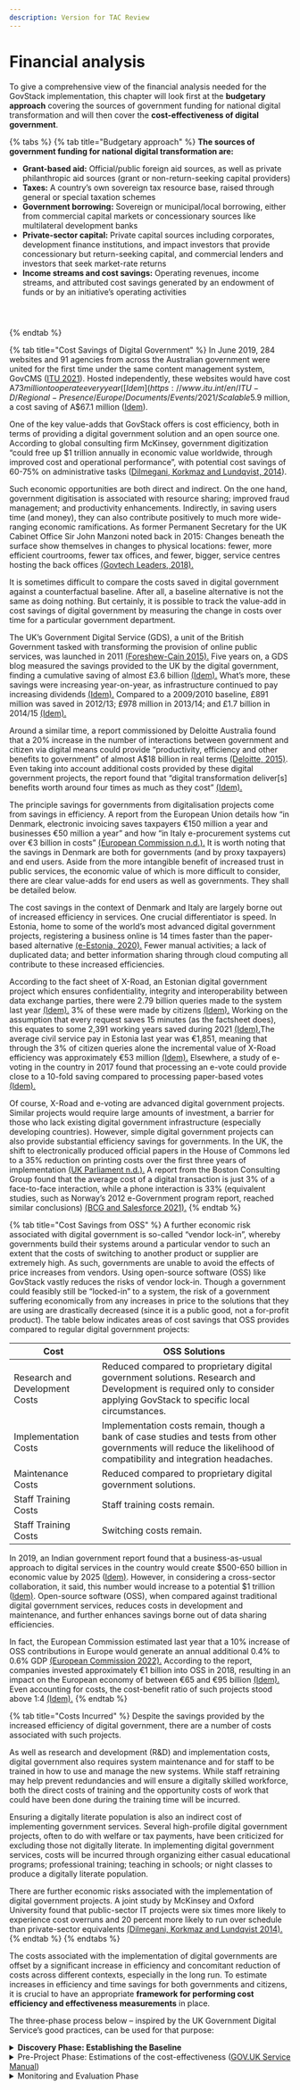 ```yaml
---
description: Version for TAC Review
---
```


# Financial analysis

To give a comprehensive view of the financial analysis needed for the GovStack implementation, this chapter will look first at the **budgetary approach** covering the sources of government funding for national digital transformation and will then cover the **cost-effectiveness of digital government**.&#x20;

{% tabs %}
{% tab title="Budgetary approach" %}
**The sources of government funding for national digital transformation are:**

* **Grant-based aid:** Official/public foreign aid sources, as well as private philanthropic aid sources (grant or non-return-seeking capital providers)&#x20;
* **Taxes:** A country’s own sovereign tax resource base, raised through general or special taxation schemes&#x20;
* **Government borrowing:** Sovereign or municipal/local borrowing, either from commercial capital markets or concessionary sources like multilateral development banks&#x20;
* **Private-sector capital:** Private capital sources including corporates, development finance institutions, and impact investors that provide concessionary but return-seeking capital, and commercial lenders and investors that seek market-rate returns&#x20;
* **Income streams and cost savings:** Operating revenues, income streams, and attributed cost savings generated by an endowment of funds or by an initiative’s operating activities



<figure><img src="../../../.gitbook/assets/26.A-Table-sources-of-government-funding.jpg" alt=""><figcaption></figcaption></figure>

<figure><img src="../../../.gitbook/assets/27.-Table-various-scaling-pathways (2).jpg" alt=""><figcaption></figcaption></figure>

<figure><img src="../../../.gitbook/assets/GetImage (14) (1).png" alt=""><figcaption></figcaption></figure>
{% endtab %}

{% tab title="Cost Savings of Digital Government" %}
In June 2019, 284 websites and 91 agencies from across the Australian government were united for the first time under the same content management system, GovCMS ([ITU 2021](https://www.itu.int/en/ITU-D/Regional-Presence/Europe/Documents/Events/2021/Scalable%20e-government%20solutions%20for%20developing%20countries/GovStack\_General%20Info\_v20210705\_ET4C.pdf)). Hosted independently, these websites would have cost A$73 million to operate every year  ([Idem](https://www.itu.int/en/ITU-D/Regional-Presence/Europe/Documents/Events/2021/Scalable%20e-government%20solutions%20for%20developing%20countries/GovStack\_General%20Info\_v20210705\_ET4C.pdf)). Integrated with GovCMS, they cost just A$5.9 million, a cost saving of A$67.1 million  ([Idem](https://www.itu.int/en/ITU-D/Regional-Presence/Europe/Documents/Events/2021/Scalable%20e-government%20solutions%20for%20developing%20countries/GovStack\_General%20Info\_v20210705\_ET4C.pdf)).

One of the key value-adds that GovStack offers is cost efficiency, both in terms of providing a digital government solution and an open source one. According to global consulting firm McKinsey, government digitization “could free up $1 trillion annually in economic value worldwide, through improved cost and operational performance”, with potential cost savings of 60-75% on administrative tasks ([Dilmegani, Korkmaz and Lundqvist, 2014](https://www.mckinsey.com/business-functions/mckinsey-digital/our-insights/public-sector-digitization-the-trillion-dollar-challenge)).

Such economic opportunities are both direct and indirect. On the one hand, government digitisation is associated with resource sharing; improved fraud management; and productivity enhancements. Indirectly, in saving users time (and money), they can also contribute positively to much more wide-ranging economic ramifications. As former Permanent Secretary for the UK Cabinet Office Sir John Manzoni noted back in 2015: Changes beneath the surface show themselves in changes to physical locations: fewer, more efficient courtrooms, fewer tax offices, and fewer, bigger, service centres hosting the back offices  [(Govtech Leaders, 2018).](https://www.govtechleaders.com/2018/07/03/government-digital-transformation-saving-costs-through-effective-digital-change/)&#x20;

It is sometimes difficult to compare the costs saved in digital government against a counterfactual baseline. After all, a baseline alternative is not the same as doing nothing. But certainly, it is possible to track the value-add in cost savings of digital government by measuring the change in costs over time for a particular government department. &#x20;

The UK’s Government Digital Service (GDS), a unit of the British Government tasked with transforming the provision of online public services, was launched in 2011 [(Foreshew-Cain 2015).](https://gds.blog.gov.uk/2015/10/23/how-digital-and-technology-transformation-saved-1-7bn-last-year/) Five years on, a GDS blog measured the savings provided to the UK by the digital government, finding a cumulative saving of almost £3.6 billion [(Idem).](https://gds.blog.gov.uk/2015/10/23/how-digital-and-technology-transformation-saved-1-7bn-last-year/) What’s more, these savings were increasing year-on-year, as infrastructure continued to pay increasing dividends [(Idem).](https://gds.blog.gov.uk/2015/10/23/how-digital-and-technology-transformation-saved-1-7bn-last-year/) Compared to a 2009/2010 baseline, £891 million was saved in 2012/13; £978 million in 2013/14; and £1.7 billion in 2014/15 [(Idem). ](https://gds.blog.gov.uk/2015/10/23/how-digital-and-technology-transformation-saved-1-7bn-last-year/)&#x20;

Around a similar time, a report commissioned by Deloitte Australia found that a 20% increase in the number of interactions between government and citizen via digital means could provide “productivity, efficiency and other benefits to government” of almost A$18 billion in real terms [(Deloitte, 2015)](https://www2.deloitte.com/content/dam/Deloitte/au/Documents/Economics/deloitte-au-economics-digital-government-transformation-230715.pdf). Even taking into account additional costs provided by these digital government projects, the report found that “digital transformation deliver\[s] benefits worth around four times as much as they cost” [(Idem).](https://www2.deloitte.com/content/dam/Deloitte/au/Documents/Economics/deloitte-au-economics-digital-government-transformation-230715.pdf)&#x20;

The principle savings for governments from digitalisation projects come from savings in efficiency. A report from the European Union details how “in Denmark, electronic invoicing saves taxpayers €150 million a year and businesses €50 million a year” and how “in Italy e-procurement systems cut over €3 billion in costs”  [(European Commission n.d.).](https://digital-strategy.ec.europa.eu/en/policies/egovernment) It is worth noting that the savings in Denmark are both for governments (and by proxy taxpayers) and end users. Aside from the more intangible benefit of increased trust in public services, the economic value of which is more difficult to consider, there are clear value-adds for end users as well as governments. They shall be detailed below.&#x20;

The cost savings in the context of Denmark and Italy are largely borne out of increased efficiency in services. One crucial differentiator is speed. In Estonia, home to some of the world’s most advanced digital government projects, registering a business online is 14 times faster than the paper-based alternative [(e-Estonia, 2020).](https://e-estonia.com/e-governance-saves-money-and-working-hours/) Fewer manual activities; a lack of duplicated data; and better information sharing through cloud computing all contribute to these increased efficiencies. &#x20;

According to the fact sheet of X-Road, an Estonian digital government project which ensures confidentiality, integrity and interoperability between data exchange parties, there were 2.79 billion queries made to the system last year [(Idem).](https://e-estonia.com/e-governance-saves-money-and-working-hours/) 3% of these were made by citizens  [(Idem).](https://e-estonia.com/e-governance-saves-money-and-working-hours/) Working on the assumption that every request saves 15 minutes (as the factsheet does), this equates to some 2,391 working years saved during 2021 [(Idem).](https://e-estonia.com/e-governance-saves-money-and-working-hours/)The average civil service pay in Estonia last year was €1,851, meaning that through the 3% of citizen queries alone the incremental value of X-Road efficiency was approximately  €53 million [(Idem).](https://e-estonia.com/e-governance-saves-money-and-working-hours/) Elsewhere, a study of e-voting in the country in 2017 found that processing an e-vote could provide close to a 10-fold saving compared to processing paper-based votes [(Idem).](https://e-estonia.com/e-governance-saves-money-and-working-hours/) &#x20;

Of course, X-Road and e-voting are advanced digital government projects. Similar projects would require large amounts of investment, a barrier for those who lack existing digital government infrastructure (especially developing countries). However, simple digital government projects can also provide substantial efficiency savings for governments. In the UK, the shift to electronically produced official papers in the House of Commons led to a 35% reduction on printing costs over the first three years of implementation [(UK Parliament n.d.).](https://www.parliament.uk/site-information/foi/foi-and-eir/commons-foi-disclosures/official-expenditure-/printing-costs-2019/) A report from the Boston Consulting Group found that the average cost of a digital transaction is just 3% of a face-to-face interaction, while a phone interaction is 33% (equivalent studies, such as Norway’s 2012 e-Government program report, reached similar conclusions) [(BCG and Salesforce 2021).](https://web-assets.bcg.com/bf/de/d2a310054cd8891fd7f8cd95452b/the-global-trust-imperative-salesforce-bcg-whitepaper.pdf)&#x20;
{% endtab %}

{% tab title="Cost Savings from OSS" %}
A further economic risk associated with digital government is so-called “vendor lock-in”, whereby governments build their systems around a particular vendor to such an extent that the costs of switching to another product or supplier are extremely high. As such, governments are unable to avoid the effects of price increases from vendors. Using open-source software (OSS) like GovStack vastly reduces the risks of vendor lock-in. Though a government could feasibly still be “locked-in” to a system, the risk of a government suffering economically from any increases in price to the solutions that they are using are drastically decreased (since it is a public good, not a for-profit product). The table below indicates areas of cost savings that OSS provides compared to regular digital government projects:&#x20;



| Cost                            | OSS Solutions                                                                                                                                                           |
| ------------------------------- | ----------------------------------------------------------------------------------------------------------------------------------------------------------------------- |
| Research and Development Costs  | Reduced compared to proprietary digital government solutions. Research and Development is required only to consider applying GovStack to specific local circumstances.  |
| Implementation Costs            | Implementation costs remain, though a bank of case studies and tests from other governments will reduce the likelihood of compatibility and integration headaches.      |
| Maintenance Costs               | Reduced compared to proprietary digital government solutions.                                                                                                           |
| Staff Training Costs            | Staff training costs remain.                                                                                                                                            |
| Staff Training Costs            | Switching costs remain.                                                                                                                                                 |



In 2019, an Indian government report found that a business-as-usual approach to digital services in the country would create $500-650 billion in economic value by 2025 ([Idem)](https://www.itu.int/en/ITU-D/Regional-Presence/Europe/Documents/Events/2021/Scalable%20e-government%20solutions%20for%20developing%20countries/GovStack\_General%20Info\_v20210705\_ET4C.pdf). However, in considering a cross-sector collaboration, it said, this number would increase to a potential $1 trillion ([Idem)](https://www.itu.int/en/ITU-D/Regional-Presence/Europe/Documents/Events/2021/Scalable%20e-government%20solutions%20for%20developing%20countries/GovStack\_General%20Info\_v20210705\_ET4C.pdf). Open-source software (OSS), when compared against traditional digital government services, reduces costs in development and maintenance, and further enhances savings borne out of data sharing efficiencies.&#x20;

In fact, the European Commission estimated last year that a 10% increase of OSS contributions in Europe would generate an annual additional 0.4% to 0.6% GDP [(European Commission 2022).](https://digital-strategy.ec.europa.eu/en/library/study-about-impact-open-source-software-and-hardware-technological-independence-competitiveness-and) According to the report, companies invested approximately €1 billion into OSS in 2018, resulting in an impact on the European economy of between €65 and €95 billion [(Idem).](https://digital-strategy.ec.europa.eu/en/library/study-about-impact-open-source-software-and-hardware-technological-independence-competitiveness-and) Even accounting for costs, the cost-benefit ratio of such projects stood above 1:4 [(Idem).](https://digital-strategy.ec.europa.eu/en/library/study-about-impact-open-source-software-and-hardware-technological-independence-competitiveness-and)&#x20;
{% endtab %}

{% tab title="Costs Incurred" %}
Despite the savings provided by the increased efficiency of digital government, there are a number of costs associated with such projects.&#x20;

As well as research and development (R\&D) and implementation costs, digital government also requires system maintenance and for staff to be trained in how to use and manage the new systems. While staff retraining may help prevent redundancies and will ensure a digitally skilled workforce, both the direct costs of training and the opportunity costs of work that could have been done during the training time will be incurred. &#x20;

Ensuring a digitally literate population is also an indirect cost of implementing government services. Several high-profile digital government projects, often to do with welfare or tax payments, have been criticized for excluding those not digitally literate. In implementing digital government services, costs will be incurred through organizing either casual educational programs; professional training; teaching in schools; or night classes to produce a digitally literate population. &#x20;

There are further economic risks associated with the implementation of digital government projects. A joint study by McKinsey and Oxford University found that public-sector IT projects were six times more likely to experience cost overruns and 20 percent more likely to run over schedule than private-sector equivalents [(Dilmegani, Korkmaz and Lundqvist 2014).](https://www.mckinsey.com/business-functions/mckinsey-digital/our-insights/public-sector-digitization-the-trillion-dollar-challenge) &#x20;
{% endtab %}
{% endtabs %}

The costs associated with the implementation of digital governments are offset by a significant increase in efficiency and concomitant reduction of costs across different contexts, especially in the long run. To estimate increases in efficiency and time savings for both governments and citizens, it is crucial to have an appropriate **framework for performing cost efficiency and effectiveness measurements** in place.&#x20;

The three-phase process below – inspired by the UK Government Digital Service’s good practices, can be used for that purpose:

<details>

<summary><strong>Discovery Phase: Establishing the Baseline</strong></summary>

1.  **Assessing the Current State of Play.**

    It is first necessary to define the specific problem that is aimed to be solved within your local and/or national community. It could be, for example:

    * poor user experiences that cause people to use less cost-effective channels
    * inefficient or time-consuming processes
    * legacy systems that need replacing&#x20;
2. **Estimating current costs, or deficit in benefits that you are attempting to do.** Despite their importance, contextual considerations and performance measurement are only indirectly associated with “estimating current costs, or deficit in benefits that you are attempting to do”.&#x20;

</details>

<details>

<summary>Pre-Project Phase: Estimations of the cost-effectiveness (<a href="https://www.gov.uk/service-manual/measuring-success/measuring-service-benefits">GOV.UK Service Manual</a>)</summary>

1. **Estimating Potential Benefit.**&#x20;

It can be helpful to break down these benefits into direct, indirect, and wider economic benefits and answer the following questions.&#x20;

* How much money do you expect to save?&#x20;
* Where are your direct savings? Direct savings include cashable benefits, or those changes that will directly result in your organization having more money to spend (through savings or additional revenues).&#x20;
* Where are your indirect savings? Indirect savings don’t necessarily lead to any immediate benefits, but instead prevent additional costs later down the lines (like additional procurement costs).&#x20;
* What are the wider economic benefits generated from the project? Wider benefits, often harder to quantify, include things like saving users time or increased user satisfaction.&#x20;

**2. Quantifying and Calculating Costs**&#x20;

When you’re estimating costs, think about the number of people you might need and their salary costs, whether you’ll need any non-civil servant support and any implementation costs, any additional infrastructure equipment (office space, for instance), training costs, overheads, research and development, and other relevant costs.

However, there are also indirect costs of implementing government services, like ensuring a digitally literate population. In implementing digital government services, costs will be incurred through organizing either casual educational programs, professional training, teaching in schools, or night classes to increase digital literacy rates.&#x20;

A good total estimation of total costs will allow you to work out the cost per transaction by dividing the total cost by the number of transactions.&#x20;

&#x20;**3. Performing a Sensitivity Analysis**&#x20;

Sensitivity Analysis relates to the human nature to overestimate things: a so-called “optimism bias”. It is important to be realistic about what benefits you can deliver given your budget and the amount of time you have.&#x20;

* In performing a sensitivity analysis, you should think about all possible outcomes. What would happen, for example, if take up of your service was as high or as low as it could conceivably be?&#x20;
* The second part of the analysis is challenging your assumptions. Estimating current costs and wider benefits might involve several assumptions. What contexts are they grounded in? What predictions do they make about the future, and what would happen if the future was actually different?&#x20;

</details>

<details>

<summary>Monitoring and Evaluation Phase</summary>

Work out the difference between the baseline figure that you identified during discovery and the estimate of how much you have been able to improve things by. &#x20;

The Digital Impact Alliance has[ developed a framework](https://procurement.dial.global/category-framework/) that can be adopted for this purpose. On a basic level:

1. Calculate the actual costs and benefits. From this figure, you can work out a cost-benefit ratio, return on investment, internal rate of return, net present value, and payback period.
2. Identify strengths and weaknesses of your implementation and iterate accordingly

</details>

